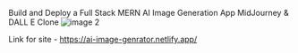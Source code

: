 Build and Deploy a Full Stack MERN AI Image Generation App MidJourney & DALL E Clone
![image 2](https://user-images.githubusercontent.com/87563365/214626296-fc87d43f-d31e-483b-afbf-69a6b53f9835.jpg)

Link for site - https://ai-image-genrator.netlify.app/
